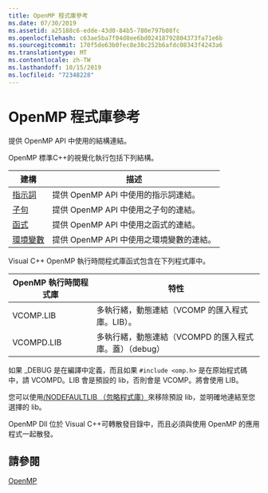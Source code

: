```yaml
---
title: OpenMP 程式庫參考
ms.date: 07/30/2019
ms.assetid: a25188c6-edde-43d0-84b5-780e797b08fc
ms.openlocfilehash: c63ae5ba7f04d8ee6bd02418792804373fa71e6b
ms.sourcegitcommit: 170f5de63b0fec8e38c252b6afdc08343f4243a6
ms.translationtype: MT
ms.contentlocale: zh-TW
ms.lasthandoff: 10/15/2019
ms.locfileid: "72348228"
---
```

# <a name="openmp-library-reference"></a>OpenMP 程式庫參考

提供 OpenMP API 中使用的結構連結。

OpenMP 標準C++的視覺化執行包括下列結構。

|建構|描述|
|---------------|-----------------|
|[指示詞](openmp-directives.md)|提供 OpenMP API 中使用的指示詞連結。|
|[子句](openmp-clauses.md)|提供 OpenMP API 中使用之子句的連結。|
|[函式](openmp-functions.md)|提供 OpenMP API 中使用之函式的連結。|
|[環境變數](openmp-environment-variables.md)|提供 OpenMP API 中使用之環境變數的連結。|

Visual C++ OpenMP 執行時間程式庫函式包含在下列程式庫中。

|OpenMP 執行時間程式庫|特性|
|------------------------------|---------------------|
|VCOMP.LIB|多執行緒，動態連結（VCOMP 的匯入程式庫。LIB）。|
|VCOMPD.LIB|多執行緒，動態連結（VCOMPD 的匯入程式庫。蓋）（debug）|

如果 _DEBUG 是在編譯中定義，而且如果 `#include <omp.h>` 是在原始程式碼中，請 VCOMPD。LIB 會是預設的 lib，否則會是 VCOMP。將會使用 LIB。

您可以使用[/NODEFAULTLIB （忽略程式庫）](../../../build/reference/nodefaultlib-ignore-libraries.md)來移除預設 lib，並明確地連結至您選擇的 lib。

OpenMP Dll 位於 Visual C++可轉散發目錄中，而且必須與使用 OpenMP 的應用程式一起散發。

## <a name="see-also"></a>請參閱

[OpenMP](../../../parallel/openmp/openmp-in-visual-cpp.md)
